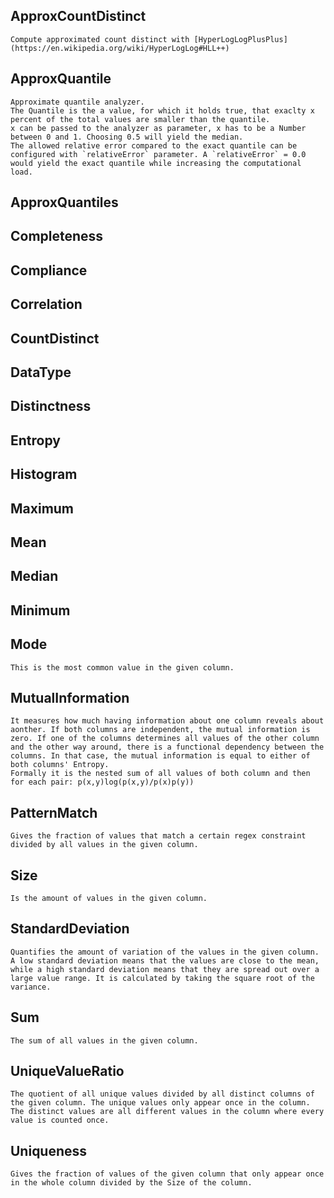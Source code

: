## ApproxCountDistinct
    Compute approximated count distinct with [HyperLogLogPlusPlus](https://en.wikipedia.org/wiki/HyperLogLog#HLL++)
## ApproxQuantile
    Approximate quantile analyzer. 
    The Quantile is the a value, for which it holds true, that exaclty x percent of the total values are smaller than the quantile.
    x can be passed to the analyzer as parameter, x has to be a Number between 0 and 1. Choosing 0.5 will yield the median.
    The allowed relative error compared to the exact quantile can be configured with `relativeError` parameter. A `relativeError` = 0.0 would yield the exact quantile while increasing the computational load.
## ApproxQuantiles
## Completeness
## Compliance
## Correlation
## CountDistinct
## DataType
## Distinctness
## Entropy
## Histogram
## Maximum
## Mean
## Median
## Minimum
## Mode
    This is the most common value in the given column.
## MutualInformation
    It measures how much having information about one column reveals about aonther. If both columns are independent, the mutual information is zero. If one of the columns determines all values of the other column and the other way around, there is a functional dependency between the columns. In that case, the mutual information is equal to either of both columns' Entropy.
    Formally it is the nested sum of all values of both column and then for each pair: p(x,y)log(p(x,y)/p(x)p(y))
## PatternMatch
    Gives the fraction of values that match a certain regex constraint divided by all values in the given column.
## Size
    Is the amount of values in the given column.
## StandardDeviation
    Quantifies the amount of variation of the values in the given column. A low standard deviation means that the values are close to the mean, while a high standard deviation means that they are spread out over a large value range. It is calculated by taking the square root of the variance.
## Sum
    The sum of all values in the given column.
## UniqueValueRatio
    The quotient of all unique values divided by all distinct columns of the given column. The unique values only appear once in the column. The distinct values are all different values in the column where every value is counted once.
## Uniqueness
    Gives the fraction of values of the given column that only appear once in the whole column divided by the Size of the column.
